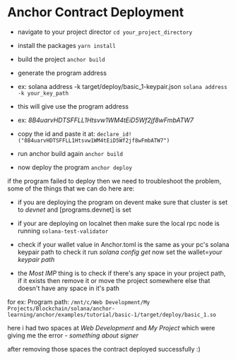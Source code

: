 # Anchor Contract Deployment

- navigate to your project director
  `cd your_project_directory`
- install the packages
  `yarn install`
- build the project
  `anchor build`
- generate the program address
- ex: solana address -k target/deploy/basic_1-keypair.json
  `solana address -k your_key_path`

- this will give use the program address
- ex: _8B4uarvHDTSFFLL1Htsvw1WM4tEiD5Wf2jf8wFmbATW7_

- copy the id and paste it at:
  `declare_id!("8B4uarvHDTSFFLL1Htsvw1WM4tEiD5Wf2jf8wFmbATW7")`

- run anchor build again
  `anchor build`
- now deploy the program
  `anchor deploy`

if the program failed to deploy then we need to troubleshoot the problem, some of the things that we can do here are:

- if you are deploying the program on devent make sure that cluster is set to _devnet_ and [programs.devnet] is set

- if your are deploying on localnet then make sure the local rpc node is running
  `solana-test-validator`

- check if your wallet value in Anchor.toml is the same as your pc's solana keypair path
  to check it run _solana config get_
  now set the wallet=_your keypair path_

- the _Most IMP_ thing is to check if there's any space in your project path, if it exists then remove it or move the project somewhere else that doesn't have any space in it's path

for ex: Program path: `/mnt/c/Web Development/My Projects/Blockchain/solana/anchor-learning/anchor/examples/tutorial/basic-1/target/deploy/basic_1.so`

here i had two spaces at _Web Development_ and _My Project_ which were giving me the error - _something about signer_

after removing those spaces the contract deployed successfully :)
